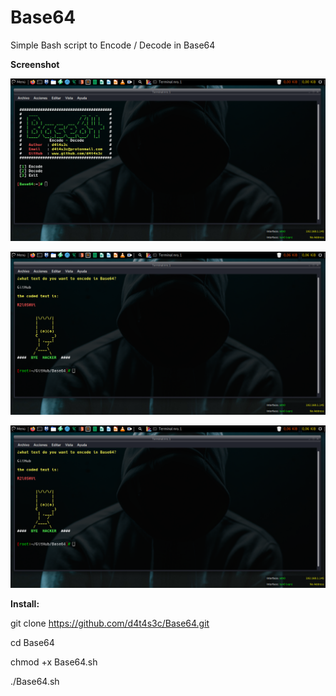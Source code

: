 # Base64

Simple Bash script to Encode / Decode in Base64

**Screenshot**

![](/screenshot/screenshot1.png)

![](/screenshot/screenshot2.png)

![](/screenshot/screenshot2.png)

**Install:**

git clone https://github.com/d4t4s3c/Base64.git

cd Base64

chmod +x Base64.sh

./Base64.sh

